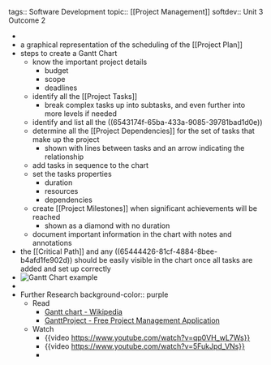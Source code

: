 tags:: Software Development
topic:: [[Project Management]]
softdev:: Unit 3 Outcome 2

-
- a graphical representation of the scheduling of the [[Project Plan]]
- steps to create a Gantt Chart
	- know the important project details
		- budget
		- scope
		- deadlines
	- identify all the [[Project Tasks]]
		- break complex tasks up into subtasks, and even further into more levels if needed
	- identify and list all the ((6543174f-65ba-433a-9085-39781bad1d0e))
	- determine all the [[Project Dependencies]] for the set of tasks that make up the project
		- shown with lines between tasks and an arrow indicating the relationship
	- add tasks in sequence to the chart
	- set the tasks properties
		- duration
		- resources
		- dependencies
	- create [[Project Milestones]] when significant achievements will be reached
		- shown as a diamond with no duration
	- document important information in the chart with notes and annotations
- the [[Critical Path]] and any ((65444426-81cf-4884-8bee-b4afd1fe902d)) should be easily visible in the chart once all tasks are added and set up correctly
- ![Gantt Chart example](https://i1.wp.com/www.proprojectmanager.com/wp-content/uploads/2015/07/GANTT.jpg)
-
- Further Research
  background-color:: purple
	- Read
		- [Gantt chart - Wikipedia](https://en.wikipedia.org/wiki/Gantt_chart)
		- [GanttProject - Free Project Management Application](https://www.ganttproject.biz/)
	- Watch
		- {{video https://www.youtube.com/watch?v=qp0VH_wL7Ws}}
		- {{video https://www.youtube.com/watch?v=5FukJpd_VNs}}
		-